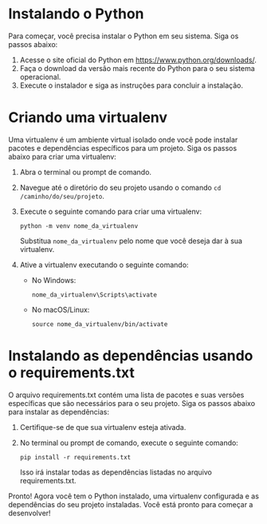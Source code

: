 # Instalando o Python

Para começar, você precisa instalar o Python em seu sistema. Siga os passos abaixo:

1. Acesse o site oficial do Python em https://www.python.org/downloads/.
2. Faça o download da versão mais recente do Python para o seu sistema operacional.
3. Execute o instalador e siga as instruções para concluir a instalação.

# Criando uma virtualenv

Uma virtualenv é um ambiente virtual isolado onde você pode instalar pacotes e dependências específicos para um projeto. Siga os passos abaixo para criar uma virtualenv:

1. Abra o terminal ou prompt de comando.
2. Navegue até o diretório do seu projeto usando o comando `cd /caminho/do/seu/projeto`.
3. Execute o seguinte comando para criar uma virtualenv:

    ```
    python -m venv nome_da_virtualenv
    ```

    Substitua `nome_da_virtualenv` pelo nome que você deseja dar à sua virtualenv.

4. Ative a virtualenv executando o seguinte comando:

    - No Windows:

      ```
      nome_da_virtualenv\Scripts\activate
      ```

    - No macOS/Linux:

      ```
      source nome_da_virtualenv/bin/activate
      ```

# Instalando as dependências usando o requirements.txt

O arquivo requirements.txt contém uma lista de pacotes e suas versões específicas que são necessários para o seu projeto. Siga os passos abaixo para instalar as dependências:

1. Certifique-se de que sua virtualenv esteja ativada.
2. No terminal ou prompt de comando, execute o seguinte comando:

    ```
    pip install -r requirements.txt
    ```

    Isso irá instalar todas as dependências listadas no arquivo requirements.txt.

Pronto! Agora você tem o Python instalado, uma virtualenv configurada e as dependências do seu projeto instaladas. Você está pronto para começar a desenvolver!
